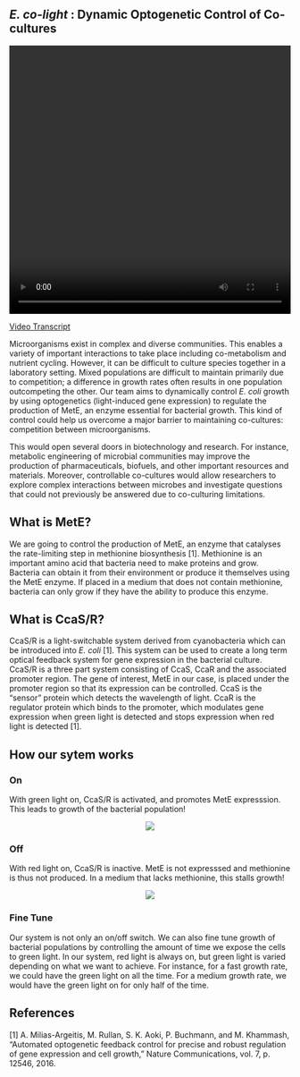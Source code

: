 ## _E. co-light_ : Dynamic Optogenetic Control of Co-cultures

<video width="100%" height="480" controls>
<source src="http://2018.igem.org/wiki/images/e/e4/T--Waterloo--IntroVideo.mp4" type="video/mp4">
</video>

[Video Transcript](http://2018.igem.org/wiki/images/b/b5/T--Waterloo--IntroTranscript.pdf)

Microorganisms exist in complex and diverse communities. This enables a variety of important interactions to take place including co-metabolism and nutrient cycling. However, it can be difficult to culture species together in a laboratory setting. Mixed populations are difficult to maintain primarily due to competition; a difference in growth rates often results in one population outcompeting the other. Our team aims to dynamically control *E. coli* growth by using optogenetics (light-induced gene expression) to regulate the production of MetE, an enzyme essential for bacterial growth. This kind of control could help us overcome a major barrier to maintaining co-cultures: competition between microorganisms.  

This would open several doors in biotechnology and research. For instance, metabolic engineering of microbial communities may improve the production of pharmaceuticals, biofuels, and other important resources and materials. Moreover, controllable co-cultures would allow researchers to explore complex interactions between microbes and investigate questions that could not previously be answered due to co-culturing limitations.


## What is MetE?
We are going to control the production of MetE, an enzyme that catalyses the rate-limiting step in methionine biosynthesis [1]. Methionine is an important amino acid that bacteria need to make proteins and grow. Bacteria can obtain it from their environment or produce it themselves using the MetE enzyme. If placed in a medium that does not contain methionine, bacteria can only grow if they have the ability to produce this enzyme.  

## What is CcaS/R? 
CcaS/R is a light-switchable system derived from cyanobacteria which can be introduced into *E. coli* [1]. This system can be used to create a long term optical feedback system for gene expression in the bacterial culture. CcaS/R is a three part system consisting of CcaS, CcaR and the associated promoter region. The gene of interest, MetE in our case, is placed under the promoter region so that its expression can be controlled. CcaS is the “sensor” protein which detects the wavelength of light. CcaR is the regulator protein which binds to the promoter, which modulates gene expression when green light is detected and stops expression when red light is detected [1].

## How our sytem works
### On
With green light on, CcaS/R is activated, and promotes MetE expresssion. This leads to growth of the bacterial population! 

<center><img src="http://parts.igem.org/wiki/images/3/3d/T--Waterloo-Ccas_how_it_works_Green.png" /></center>

### Off 
With red light on, CcaS/R is inactive. MetE is not expresssed and methionine is thus not produced. In a medium that lacks methionine, this stalls growth!

<center><img src="http://parts.igem.org/wiki/images/6/67/T--Waterloo--CcasR_How_it_works_Red.png" /></center>

### Fine Tune 
Our system is not only an on/off switch. We can also fine tune growth of bacterial populations by controlling the amount of time we expose the cells to green light. In our system, red light is always on, but green light is varied depending on what we want to achieve. For instance, for a fast growth rate, we could have the green light on all the time. For a medium growth rate, we would have the green light on for only half of the time.    

## References 
[1] A. Milias-Argeitis, M. Rullan, S. K. Aoki, P. Buchmann, and M. Khammash, “Automated optogenetic feedback control for precise and robust regulation of gene expression and cell growth,” Nature Communications, vol. 7, p. 12546, 2016.
